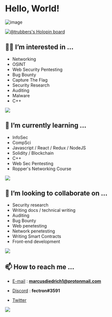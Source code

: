 # Hello, World! 

![image](https://user-images.githubusercontent.com/95402733/192120254-e36e07d4-84b1-4c5f-b1f7-ebdf12655904.png)

[![@trubbers's Holopin board](https://holopin.me/trubbers)](https://holopin.io/@trubbers)

## 🧙‍♂️ I’m interested in ...

  - Networking
  - OSINT 
  - Web Security Pentesting 
  - Bug Bounty     
  - Capture The Flag 
  - Security Research
  - Auditing 
  - Malware  
  - C++

<a href="https://git.io/streak-stats"></a>

<img align="center" src="https://github-readme-streak-stats.herokuapp.com/?user=TRUBDUBZ&show_icons=true&theme=gotham"/>
 
## 🧠 I’m currently learning ...  

  - InfoSec
  - CompSci
  - Javascript / React / Redux / NodeJS 
  - Solidity / Blockchain 
  - C++
  - Web Sec Pentesting 
  - Ropper's Networking Course
 
<a href="https://github.com/anuraghazra/github-readme-stats"></a>

<img align="center" src="https://github-readme-stats.vercel.app/api/top-langs/?username=TRUBDUBZ&show_icons=true&theme=aura"/>

## 🤝 I’m looking to collaborate on ...
  
  - Security research
  - Writing docs / technical writing
  - Auditing
  - Bug Bounty
  - Web penetesting
  - Network penetesting
  - Writing Smart Contracts
  - Front-end development
        
<a href="https://github.com/ryo-ma/github-profile-trophy"><a/>

<img align="center" src="https://github-profile-trophy.vercel.app/?username=TRUBDUBZ&show_icons=true&theme=synthwave&row=1&layout=compact"/>

 
## 📫 How to reach me ...
  
  - [E-mail](https://protonmail.com) : **marcusdiedrich1@protonmail.com** 

  - [Discord](https://discord.com) : **fectron#3591**

  - [Twitter](https://twitter.com/marcusdiedrich1)

<a href="https://github.com/anuraghazra/github-readme-stats"></a><img align="center" src="https://github-readme-stats.vercel.app/api?username=TRUBDUBZ&show_icons=true&theme=ocean_dark"/>
